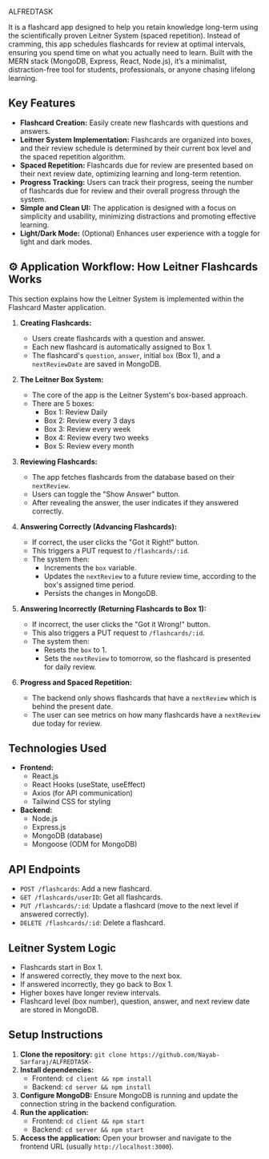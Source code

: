 ALFREDTASK

It is a flashcard app designed to help you retain knowledge long-term using the scientifically proven Leitner System (spaced repetition). Instead of cramming, this app schedules flashcards for review at optimal intervals, ensuring you spend time on what you actually need to learn. Built with the MERN stack (MongoDB, Express, React, Node.js), it’s a minimalist, distraction-free tool for students, professionals, or anyone chasing lifelong learning.





## Key Features

*   **Flashcard Creation:** Easily create new flashcards with questions and answers.
*   **Leitner System Implementation:** Flashcards are organized into boxes, and their review schedule is determined by their current box level and the spaced repetition algorithm.
*   **Spaced Repetition:** Flashcards due for review are presented based on their next review date, optimizing learning and long-term retention.
*   **Progress Tracking:** Users can track their progress, seeing the number of flashcards due for review and their overall progress through the system.
*   **Simple and Clean UI:** The application is designed with a focus on simplicity and usability, minimizing distractions and promoting effective learning.
*   **Light/Dark Mode:** (Optional) Enhances user experience with a toggle for light and dark modes.

## ⚙️ Application Workflow: How Leitner Flashcards Works

This section explains how the Leitner System is implemented within the Flashcard Master application.

1. **Creating Flashcards:**

    *   Users create flashcards with a question and answer.
    *   Each new flashcard is automatically assigned to Box 1.
    *   The flashcard's `question`, `answer`, initial `box` (Box 1), and a `nextReviewDate` are saved in MongoDB.

2. **The Leitner Box System:**

    *   The core of the app is the Leitner System's box-based approach.
    *   There are 5 boxes:
        *   Box 1: Review Daily
        *   Box 2: Review every 3 days
        *   Box 3: Review every week
        *   Box 4: Review every two weeks
        *   Box 5: Review every month

3.  **Reviewing Flashcards:**

    *   The app fetches flashcards from the database based on their `nextReview`.
    *   Users can toggle the "Show Answer" button.
    *   After revealing the answer, the user indicates if they answered correctly.

4.  **Answering Correctly (Advancing Flashcards):**

    *   If correct, the user clicks the "Got it Right!" button.
    *   This triggers a PUT request to `/flashcards/:id`.
    *   The system then:
        *   Increments the `box` variable.
        *   Updates the `nextReview` to a future review time, according to the box's assigned time period.
        *   Persists the changes in MongoDB.

5.  **Answering Incorrectly (Returning Flashcards to Box 1):**

    *   If incorrect, the user clicks the "Got it Wrong!" button.
    *   This also triggers a PUT request to `/flashcards/:id`.
    *   The system then:
        *   Resets the `box` to 1.
        *   Sets the `nextReview` to tomorrow, so the flashcard is presented for daily review.

6.  **Progress and Spaced Repetition:**

    *   The backend only shows flashcards that have a `nextReview` which is behind the present date.
    *   The user can see metrics on how many flashcards have a `nextReview` due today for review.



## Technologies Used

*   **Frontend:**
    *   React.js
    *   React Hooks (useState, useEffect)
    *   Axios (for API communication)
    *   Tailwind CSS for styling
*   **Backend:**
    *   Node.js
    *   Express.js
    *   MongoDB (database)
    *   Mongoose (ODM for MongoDB)


## API Endpoints

*   `POST /flashcards`: Add a new flashcard.
*   `GET /flashcards/userID`: Get all flashcards.
*   `PUT /flashcards/:id`: Update a flashcard (move to the next level if answered correctly).
*   `DELETE /flashcards/:id`: Delete a flashcard.

## Leitner System Logic

*   Flashcards start in Box 1.
*   If answered correctly, they move to the next box.
*   If answered incorrectly, they go back to Box 1.
*   Higher boxes have longer review intervals.
*   Flashcard level (box number), question, answer, and next review date are stored in MongoDB.

## Setup Instructions

1.  **Clone the repository:** `git clone https://github.com/Nayab-Sarfaraj/ALFREDTASK-`
2.  **Install dependencies:**
    *   Frontend: `cd client && npm install`
    *   Backend: `cd server && npm install`
3.  **Configure MongoDB:** Ensure MongoDB is running and update the connection string in the backend configuration.
4.  **Run the application:**
    *   Frontend: `cd client && npm start`
    *   Backend: `cd server && npm start`
5.  **Access the application:** Open your browser and navigate to the frontend URL (usually `http://localhost:3000`).







